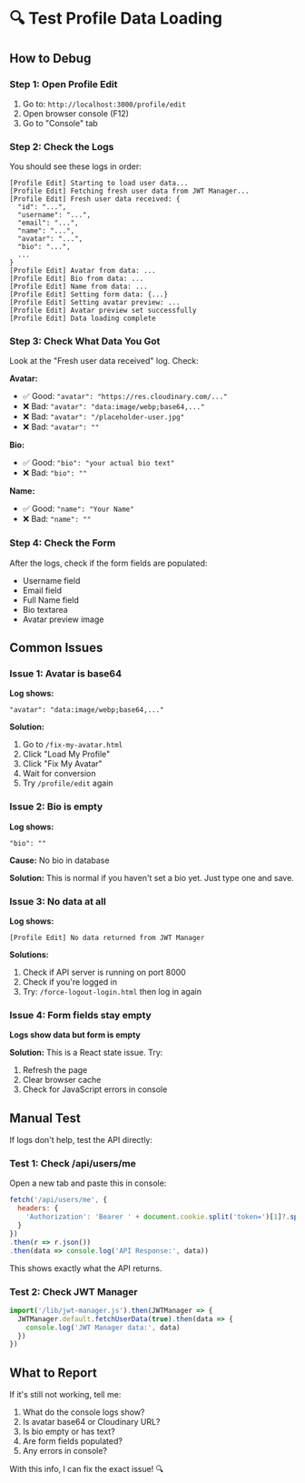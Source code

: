 # 🔍 Test Profile Data Loading

## How to Debug

### Step 1: Open Profile Edit
1. Go to: `http://localhost:3000/profile/edit`
2. Open browser console (F12)
3. Go to "Console" tab

### Step 2: Check the Logs

You should see these logs in order:

```
[Profile Edit] Starting to load user data...
[Profile Edit] Fetching fresh user data from JWT Manager...
[Profile Edit] Fresh user data received: {
  "id": "...",
  "username": "...",
  "email": "...",
  "name": "...",
  "avatar": "...",
  "bio": "...",
  ...
}
[Profile Edit] Avatar from data: ...
[Profile Edit] Bio from data: ...
[Profile Edit] Name from data: ...
[Profile Edit] Setting form data: {...}
[Profile Edit] Setting avatar preview: ...
[Profile Edit] Avatar preview set successfully
[Profile Edit] Data loading complete
```

### Step 3: Check What Data You Got

Look at the "Fresh user data received" log. Check:

**Avatar:**
- ✅ Good: `"avatar": "https://res.cloudinary.com/..."`
- ❌ Bad: `"avatar": "data:image/webp;base64,..."`
- ❌ Bad: `"avatar": "/placeholder-user.jpg"`
- ❌ Bad: `"avatar": ""`

**Bio:**
- ✅ Good: `"bio": "your actual bio text"`
- ❌ Bad: `"bio": ""`

**Name:**
- ✅ Good: `"name": "Your Name"`
- ❌ Bad: `"name": ""`

### Step 4: Check the Form

After the logs, check if the form fields are populated:
- Username field
- Email field
- Full Name field
- Bio textarea
- Avatar preview image

## Common Issues

### Issue 1: Avatar is base64
**Log shows:**
```
"avatar": "data:image/webp;base64,..."
```

**Solution:**
1. Go to `/fix-my-avatar.html`
2. Click "Load My Profile"
3. Click "Fix My Avatar"
4. Wait for conversion
5. Try `/profile/edit` again

### Issue 2: Bio is empty
**Log shows:**
```
"bio": ""
```

**Cause:** No bio in database

**Solution:** This is normal if you haven't set a bio yet. Just type one and save.

### Issue 3: No data at all
**Log shows:**
```
[Profile Edit] No data returned from JWT Manager
```

**Solutions:**
1. Check if API server is running on port 8000
2. Check if you're logged in
3. Try: `/force-logout-login.html` then log in again

### Issue 4: Form fields stay empty
**Logs show data but form is empty**

**Solution:** This is a React state issue. Try:
1. Refresh the page
2. Clear browser cache
3. Check for JavaScript errors in console

## Manual Test

If logs don't help, test the API directly:

### Test 1: Check /api/users/me
Open a new tab and paste this in console:
```javascript
fetch('/api/users/me', {
  headers: {
    'Authorization': 'Bearer ' + document.cookie.split('token=')[1]?.split(';')[0]
  }
})
.then(r => r.json())
.then(data => console.log('API Response:', data))
```

This shows exactly what the API returns.

### Test 2: Check JWT Manager
```javascript
import('/lib/jwt-manager.js').then(JWTManager => {
  JWTManager.default.fetchUserData(true).then(data => {
    console.log('JWT Manager data:', data)
  })
})
```

## What to Report

If it's still not working, tell me:
1. What do the console logs show?
2. Is avatar base64 or Cloudinary URL?
3. Is bio empty or has text?
4. Are form fields populated?
5. Any errors in console?

With this info, I can fix the exact issue! 🔍

